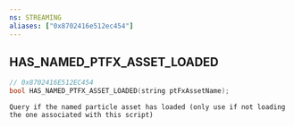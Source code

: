 ```yaml
---
ns: STREAMING
aliases: ["0x8702416e512ec454"]
---
```

## HAS_NAMED_PTFX_ASSET_LOADED

```c
// 0x8702416E512EC454
bool HAS_NAMED_PTFX_ASSET_LOADED(string ptFxAssetName);
```

```
Query if the named particle asset has loaded (only use if not loading the one associated with this script)
```
